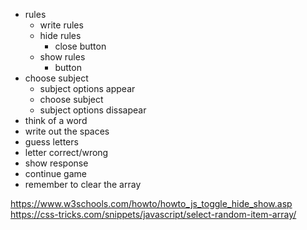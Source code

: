 - rules
  - write rules
  - hide rules
    - close button
  - show rules
    - button
- choose subject
    - subject options appear
    - choose subject
    - subject options dissapear
- think of a word
- write out the spaces
- guess letters
- letter correct/wrong
- show response
- continue game
- remember to clear the array

https://www.w3schools.com/howto/howto_js_toggle_hide_show.asp
https://css-tricks.com/snippets/javascript/select-random-item-array/
